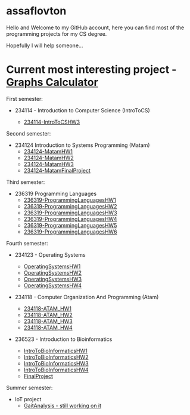 # assaflovton
Hello and Welcome to my GitHub account, here you can find most of the programming projects for my CS degree.

Hopefully I will help someone...

# Current most interesting project - [Graphs Calculator](https://github.com/assaflovton/234124-MatamFinalProject.git)

First semester:

- 234114 - Introduction to Computer Science (IntroToCS)

  - [234114-IntroToCSHW3](https://github.com/assaflovton/234114-IntroToCSHW3)

Second semester:

- 234124 Introduction to Systems Programming (Matam)
  - [234124-MatamHW1](https://github.com/assaflovton/234124-MatamHW1)
  - [234124-MatamHW2](https://github.com/assaflovton/234124-MatamHW2)
  - [234124-MatamHW3](https://github.com/assaflovton/234124-MatamHW3)
  - [234124-MatamFinalProject](https://github.com/assaflovton/234124-MatamFinalProject)

Third semester:
- 236319 Programming Languages
  - [236319-ProgrammingLanguagesHW1](https://github.com/assaflovton/236319-ProgrammingLanguagesHW1)
  - [236319-ProgrammingLanguagesHW2](https://github.com/assaflovton/236319-ProgrammingLanguagesHW2)
  - [236319-ProgrammingLanguagesHW3](https://github.com/assaflovton/236319-ProgrammingLanguagesHW3)
  - [236319-ProgrammingLanguagesHW4](https://github.com/assaflovton/236319-ProgrammingLanguagesHW4)
  - [236319-ProgrammingLanguagesHW5](https://github.com/assaflovton/236319-ProgrammingLanguagesHW5)
  - [236319-ProgrammingLanguagesHW6](https://github.com/assaflovton/236319-ProgrammingLanguagesHW6)

Fourth semester:
- 234123 - Operating Systems
  - [OperatingSystemsHW1](https://github.com/assaflovton/OperatingSystemsHW1)
  - [OperatingSystemsHW2](https://github.com/assaflovton/OperatingSystemsHW2)
  - [OperatingSystemsHW3](https://github.com/assaflovton/OperatingSystemsHW3)
  - [OperatingSystemsHW4](https://github.com/assaflovton/OperatingSystemsHW4)
  
- 234118 - Computer Organization And Programming (Atam)
  - [234118-ATAM_HW1](https://github.com/assaflovton/234118-ATAM_HW1)
  - [234118-ATAM_HW2](https://github.com/assaflovton/234118-ATAM_HW2)
  - [234118-ATAM_HW3](https://github.com/assaflovton/234118-ATAM_HW3)
  - [234118-ATAM_HW4](https://github.com/assaflovton/234118-ATAM_HW4)

- 236523 - Introduction to Bioinformatics
  - [IntroToBioInformaticsHW1](https://github.com/assaflovton/IntroToBioInformaticsHW1)
  - [IntroToBioInformaticsHW2](https://github.com/assaflovton/IntroToBioInformaticsHW2)
  - [IntroToBioInformaticsHW3](https://github.com/assaflovton/IntroToBioInformaticsHW3)
  - [IntroToBioInformaticsHW4](https://github.com/assaflovton/IntroToBioInformaticsHW4)
  - [FinalProject](https://github.com/assaflovton/IntroToBioInformaticsHW1)

Summer semester:
- IoT project
  - [GaitAnalysis - still working on it](https://github.com/assaflovton/GaitAnalysis)

